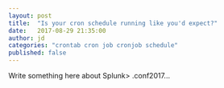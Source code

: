 ```yaml
---
layout: post
title:  "Is your cron schedule running like you'd expect?"
date:   2017-08-29 21:35:00
author: jd
categories: "crontab cron job cronjob schedule"
published: false
---
```




Write something here about Splunk> .conf2017...

<!--more-->
